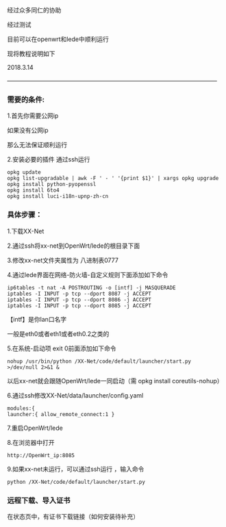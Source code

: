 经过众多同仁的协助

经过测试

目前可以在openwrt和lede中顺利运行

现将教程说明如下

2018.3.14

———————————————————————————————————

### 需要的条件:
1.首先你需要公网ip

如果没有公网ip

那么无法保证顺利运行

2.安装必要的插件
通过ssh运行
```
opkg update
opkg list-upgradable | awk -F ' - ' '{print $1}' | xargs opkg upgrade
opkg install python-pyopenssl
opkg install 6to4
opkg install luci-i18n-upnp-zh-cn
```

### 具体步骤：
1.下载XX-Net


2.通过ssh将xx-net到OpenWrt/lede的根目录下面  


3.修改xx-net文件夹属性为 八进制表0777


4.通过lede界面在网络-防火墙-自定义规则下面添加如下命令

```
ip6tables -t nat -A POSTROUTING -o [intf] -j MASQUERADE
iptables -I INPUT -p tcp --dport 8087 -j ACCEPT
iptables -I INPUT -p tcp --dport 8086 -j ACCEPT
iptables -I INPUT -p tcp --dport 8085 -j ACCEPT
```

【intf】是你lan口名字 

一般是eth0或者eth1或者eth0.2之类的


5.在系统-启动项 exit 0前面添加如下命令
```
nohup /usr/bin/python /XX-Net/code/default/launcher/start.py >/dev/null 2>&1 &
```
以后xx-net就会跟随OpenWrt/lede一同启动（需 opkg install coreutils-nohup）


6.通过ssh修改XX-Net/data/launcher/config.yaml 
```
modules:{
launcher:{ allow_remote_connect:1 }
```


7.重启OpenWrt/lede


8.在浏览器中打开
```
http://OpenWrt_ip:8085
```  


9.如果xx-net未运行，可以通过ssh运行 ，输入命令
```
python /XX-Net/code/default/launcher/start.py
```


### 远程下载、导入证书  
在状态页中，有证书下载链接（如何安装待补充）



